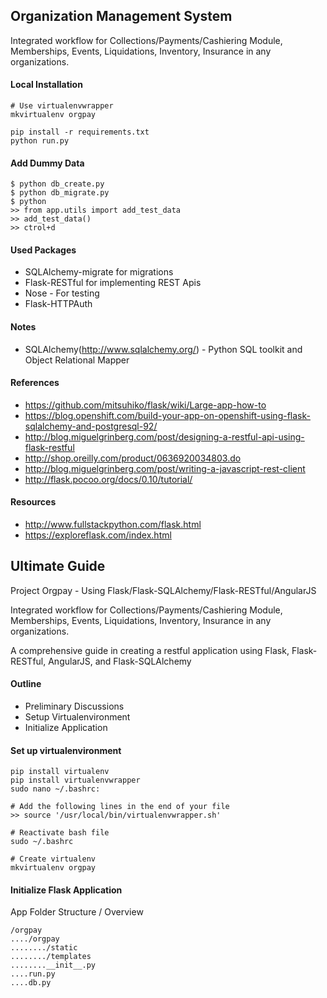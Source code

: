 ## Organization Management System

Integrated workflow for Collections/Payments/Cashiering Module, Memberships, Events, Liquidations, Inventory, Insurance in any organizations.

#### Local Installation

````
# Use virtualenvwrapper
mkvirtualenv orgpay

pip install -r requirements.txt
python run.py
````

#### Add Dummy Data
````
$ python db_create.py
$ python db_migrate.py
$ python
>> from app.utils import add_test_data
>> add_test_data()
>> ctrol+d
````

#### Used Packages

- SQLAlchemy-migrate for migrations
- Flask-RESTful for implementing REST Apis
- Nose - For testing
- Flask-HTTPAuth

#### Notes
- SQLAlchemy(http://www.sqlalchemy.org/) - Python SQL toolkit and Object Relational Mapper 

#### References
- https://github.com/mitsuhiko/flask/wiki/Large-app-how-to
- https://blog.openshift.com/build-your-app-on-openshift-using-flask-sqlalchemy-and-postgresql-92/
- http://blog.miguelgrinberg.com/post/designing-a-restful-api-using-flask-restful
- http://shop.oreilly.com/product/0636920034803.do
- http://blog.miguelgrinberg.com/post/writing-a-javascript-rest-client
- http://flask.pocoo.org/docs/0.10/tutorial/

#### Resources
- http://www.fullstackpython.com/flask.html
- https://exploreflask.com/index.html

## Ultimate Guide

Project Orgpay - Using Flask/Flask-SQLAlchemy/Flask-RESTful/AngularJS

Integrated workflow for Collections/Payments/Cashiering Module, Memberships, Events, Liquidations, Inventory, Insurance in any organizations.

A comprehensive guide in creating a restful application using Flask, Flask-RESTful, AngularJS, and Flask-SQLAlchemy

#### Outline
- Preliminary Discussions
- Setup Virtualenvironment
- Initialize Application

#### Set up virtualenvironment
````
pip install virtualenv
pip install virtualenvwrapper
sudo nano ~/.bashrc: 

# Add the following lines in the end of your file
>> source '/usr/local/bin/virtualenvwrapper.sh'

# Reactivate bash file
sudo ~/.bashrc

# Create virtualenv
mkvirtualenv orgpay
````

#### Initialize Flask Application

App Folder Structure / Overview
````
/orgpay
..../orgpay
......../static
......../templates
........__init__.py
....run.py
....db.py
````